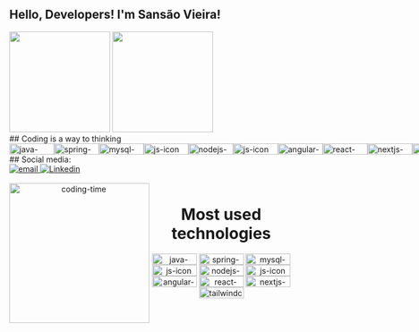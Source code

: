 ## Hello, Developers! I'm Sansão Vieira!
<div>
  <img height="180em" src="https://github-readme-stats.vercel.app/api?username=sansaovieira&show_icons=true&theme=great-gatsby&include_all_commits=true&count_private=true"/>
  <img height="180em" src="https://github-readme-stats.vercel.app/api/top-langs/?username=sansaovieira&layout=compact&langs_count=16&theme=great-gatsby"/>
</div>
##  Coding is a way to thinking
<div style="display: flex; justificar-conteúdo: espaço entre;">
  <img align="center" height="20" width="80" alt="java-icon" src="https://img.shields.io/badge/JAVA-239120?style=for-the-badge&logo=java&logoColor=white">
  <img align="center" height="20" width="80" alt="spring-icon" src="https://img.shields.io/badge/SPRING-239120?&style=for-the-badge&logo=spring&logoColor=white">
  <img align="center" height="20" width="80" alt="mysql-icon" src="https://img.shields.io/badge/MYSQL-563D7C?style=for-the-badge&logo=mysql&logoColor=white">
  <img align="center" height="20" width="80" alt="js-icon" src="https://img.shields.io/badge/JavaScript-F7DF1E?style=for-the-badge&logo=javascript&logoColor=black">
  <img align="center" height="20" width="80" alt="nodejs-icon" src="https://img.shields.io/badge/NODE JS-F7DF1E?style=for-the-badge&logo=nodejs&logoColor=black">
  <img align="center" height="20" width="80" alt="js-icon" src="https://img.shields.io/badge/Typescript-F7DF1E?style=for-the-badge&logo=typescript&logoColor=black">
  <img align="center" height="20" width="80" alt="angular-icon"src="https://img.shields.io/badge/Angular-239120?style=for-the-badge&logo=angular&logoColor=white"><br />
  <img align="center" height="20" width="80" alt="react-icon"src="https://img.shields.io/badge/REACT-239120?style=for-the-badge&logo=react&logoColor=white">
  <img align="center" height="20" width="80" alt="nextjs-icon"src="https://img.shields.io/badge/NEXT JS-239120?style=for-the-badge&logo=nextjs&logoColor=white">
  <img align="center" height="20" width="80" alt="html-icon" src="https://img.shields.io/badge/HTML-239120?style=for-the-badge&logo=html5&logoColor=white">
  <img align="center" height="20" width="80" alt="css-icon" src="https://img.shields.io/badge/CSS-239120?&style=for-the-badge&logo=css3&logoColor=white">
  <img align="center" height="20" width="80" alt="css-icon" src="https://img.shields.io/badge/Materialize-239120?&style=for-the-badge&logo=Materialize&logoColor=white">
  <img align="center" height="20" width="80" alt="tailwindcss-icon"src="https://img.shields.io/badge/TAILWIND CSS-239120?style=for-the-badge&logo=tailwindcss&logoColor=white">
  <img align="center" height="20" width="80" alt="bootstrip-icon" src="https://img.shields.io/badge/Bootstrap-563D7C?style=for-the-badge&logo=bootstrap&logoColor=white">
</div>
##  Social media:
<div>
  <a href = "vieirasansao42@gmail.com">
    <img src="https://img.shields.io/badge/Gmail-D14836?style=for-the-badge&logo=gmail&logoColor=white" alt="email">
  </a>
  <a href = "https://www.linkedin.com/in/sansaovieira/">
    <img src="https://img.shields.io/badge/LinkedIn-0077B5?style=for-the-badge&logo=linkedin&logoColor=white" alt="Linkedin">
  </a>
</div>
<div align="center">
  <div style="display: inline_block"><br>
    <img align="left" height="250" alt="coding-time" src=https://media.giphy.com/media/qgQUggAC3Pfv687qPC/giphy.gif>
    <h1 align="center">Most used technologies </h1>
  <img align="center" height="20" width="80" alt="java-icon" src="https://img.shields.io/badge/JAVA-239120?style=for-the-badge&logo=java&logoColor=white">
  <img align="center" height="20" width="80" alt="spring-icon" src="https://img.shields.io/badge/SPRING-239120?&style=for-the-badge&logo=spring&logoColor=white">
  <img align="center" height="20" width="80" alt="mysql-icon" src="https://img.shields.io/badge/MYSQL-563D7C?style=for-the-badge&logo=mysql&logoColor=white">
  <img align="center" height="20" width="80" alt="js-icon" src="https://img.shields.io/badge/JavaScript-F7DF1E?style=for-the-badge&logo=javascript&logoColor=black">
  <img align="center" height="20" width="80" alt="nodejs-icon" src="https://img.shields.io/badge/NODE JS-F7DF1E?style=for-the-badge&logo=nodejs&logoColor=black">
  <img align="center" height="20" width="80" alt="js-icon" src="https://img.shields.io/badge/Typescript-F7DF1E?style=for-the-badge&logo=typescript&logoColor=black">
  <img align="center" height="20" width="80" alt="angular-icon"src="https://img.shields.io/badge/Angular-239120?style=for-the-badge&logo=angular&logoColor=white">
  <img align="center" height="20" width="80" alt="react-icon"src="https://img.shields.io/badge/REACT-239120?style=for-the-badge&logo=react&logoColor=white">
  <img align="center" height="20" width="80" alt="nextjs-icon"src="https://img.shields.io/badge/NEXT JS-239120?style=for-the-badge&logo=nextjs&logoColor=white">
  <img align="center" height="20" width="80" alt="tailwindcss-icon"src="https://img.shields.io/badge/TAILWIND CSS-239120?style=for-the-badge&logo=tailwindcss&logoColor=white">
   </div>

